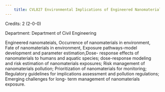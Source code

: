 ```yaml
---
    title: CVL827 Environmental Implications of Engineered Nanomaterials
---
```

Credits: 2 (2-0-0)

Department: Department of Civil Engineering

Engineered nanomateials, Occurrence of nanomaterials in environment, Fate of nanomaterials in environment, Exposure pathways-model development and parameter estimation,Dose- response effects of nanomaterials to humans and aquatic species; dose-response modeling and risk estimation of nanomaterials exposures; Risk management of nanomaterials pollution; Prioritization of nanomaterials for monitoring; Regulatory guidelines for implications assessment and pollution regulations; Emerging challenges for long- term management of nanomaterials exposure.